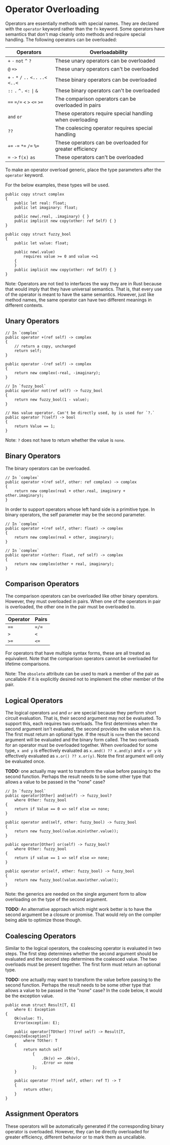 # Operator Overloading

Operators are essentially methods with special names. They are declared with the `operator` keyword rather than the `fn` keyword. Some operators have semantics that don't map cleanly onto methods and require special handling. The following operators can be overloaded:

| Operators                               | Overloadability                                           |
| --------------------------------------- | --------------------------------------------------------- |
| `+` `-` `not` `^` `?`                   | These unary operators can be overloaded                   |
| `@` `=>`                                | These unary operators can't be overloaded                 |
| `+` `-` `*` `/` `..` `<..` `..<` `<..<` | These binary operators can be overloaded                  |
| `::` `.` `^.` `<:` `\|` `&`             | These binary operators can't be overloaded                |
| `==` `=/=` `<` `>` `<=` `>=`            | The comparison operators can be overloaded in pairs       |
| `and` `or`                              | These operators require special handling when overloading |
| `??`                                    | The coalescing operator requires special handling         |
| `+=` `-=` `*=` `/=` `%=`                | These operators can be overloaded for greater efficiency  |
| `=` `->` `f(x)` `as`                    | These operators can't be overloaded                       |

To make an operator overload generic, place the type parameters after the `operator` keyword.

For the below examples, these types will be used.

```adamant
public copy struct complex
{
    public let real: float;
    public let imaginary: float;

    public new(.real, .imaginary) { }
    public implicit new copy(other: ref Self) { }
}

public copy struct fuzzy_bool
{
    public let value: float;

    public new(.value)
        requires value >= 0 and value <=1
    {
    }
    public implicit new copy(other: ref Self) { }
}
```

Note: Operators are not tied to interfaces the way they are in Rust because that would imply that they have universal semantics. That is, that every use of the operator is meant to have the same semantics. However, just like method names, the same operator can have two different meanings in different contexts.

## Unary Operators

``` adamant
// In `complex`
public operator +(ref self) -> complex
{
    // return a copy, unchanged
    return self;
}

public operator -(ref self) -> complex
{
    return new complex(-real, -imaginary);
}

// In `fuzzy_bool`
public operator not(ref self) -> fuzzy_bool
{
    return new fuzzy_bool(1 - value);
}

// Has value operator. Can't be directly used, by is used for `?.`
public operator ?(self) -> bool
{
    return Value == 1;
}
```

Note: `?` does not have to return whether the value is `none`.

## Binary Operators

The binary operators can be overloaded.

```adamant
// In `complex`
public operator +(ref self, other: ref complex) -> complex
{
    return new complex(real + other.real, imaginary + other.imaginary);
}
```

In order to support operators whose left hand side is a primitive type. In binary operators, the self parameter may be the second parameter.

```adamant
// In `complex`
public operator +(ref self, other: float) -> complex
{
    return new complex(real + other, imaginary);
}

// In `complex`
public operator +(other: float, ref self) -> complex
{
    return new complex(other + real, imaginary);
}
```

## Comparison Operators

The comparison operators can be overloaded like other binary operators. However, they must overloaded in pairs. When one of the operators in pair is overloaded, the other one in the pair must be overloaded to.

| Operator | Pairs |
| -------- | ----- |
| `==`     | `=/=` |
| `>`      | `<`   |
| `>=`     | `<=`  |

For operators that have multiple syntax forms, these are all treated as equivalent. Note that the comparison operators cannot be overloaded for lifetime comparisons.

Note: The `obsolete` attribute can be used to mark a member of the pair as uncallable if it is explicitly desired not to implement the other member of the pair.

## Logical Operators

The logical operators `and` and `or` are special because they perform short circuit evaluation. That is, their second argument may not be evaluated. To support this, each requires two overloads. The first determines when the second argument isn't evaluated, the second provides the value when it is. The first must return an optional type. If the result is `none` then the second argument will be evaluated and the binary form called. The two overloads for an operator must be overloaded together. When overloaded for some type, `x and y` is effectively evaluated as `x.and() ?? x.and(y)` and `x or y` is effectively evaluated as `x.or() ?? x.or(y)`. Note the first argument will only be evaluated once.

**TODO:** one actually may want to transform the value before passing to the second function. Perhaps the result needs to be some other type that allows a value to be passed in the "none" case?

```adamant
// In `fuzzy_bool`
public operator[Other] and(self) -> fuzzy_bool?
    where Other: fuzzy_bool
{
    return if Value == 0 => self else => none;
}

public operator and(self, other: fuzzy_bool) -> fuzzy_bool
{
    return new fuzzy_bool(value.min(other.value));
}

public operator[Other] or(self) -> fuzzy_bool?
    where Other: fuzzy_bool
{
    return if value == 1 => self else => none;
}

public operator or(self, other: fuzzy_bool) -> fuzzy_bool
{
    return new fuzzy_bool(value.max(other.value));
}
```

Note: the generics are needed on the single argument form to allow overloading on the type of the second argument.

**TODO:** An alternative approach which might work better is to have the second argument be a closure or promise. That would rely on the compiler being able to optimize those though.

## Coalescing Operators

Similar to the logical operators, the coalescing operator is evaluated in two steps. The first step determines whether the second argument should be evaluated and the second step determines the coalesced value. The two overloads must be present together. The first form must return an optional type.

**TODO:** one actually may want to transform the value before passing to the second function. Perhaps the result needs to be some other type that allows a value to be passed in the "none" case?  In the code below, it would be the exception value.

```adamant
public enum struct Result[T, E]
    where E: Exception
{
    Ok(value: T),
    Error(exception: E);

    public operator[TOther] ??(ref self) -> Result[T, CompositeException]?
        where TOther: T
    {
        return match self
            {
                .Ok(v) => .Ok(v),
                .Error => none
            };
    }

    public operator ??(ref self, other: ref T) -> T
    {
        return other;
    }
}
```

## Assignment Operators

These operators will be automatically generated if the corresponding binary operator is overloaded. However, they can be directly overloaded for greater efficiency, different behavior or to mark them as uncallable.
